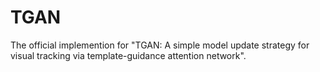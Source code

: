 # TGAN
The official implemention for "TGAN: A simple model update strategy for visual tracking via template-guidance attention network".
